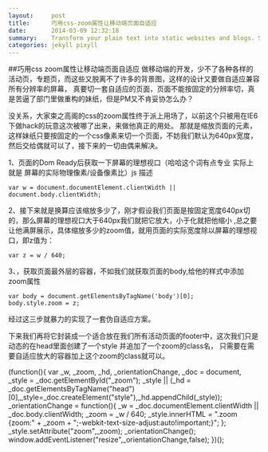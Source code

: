 ```yaml
---
layout:     post
title:      巧用css-zoom属性让移动端页面自适应
date:       2014-03-09 12:32:18
summary:    Transform your plain text into static websites and blogs. Simple, static, and blog-aware.
categories: jekyll pixyll
---
```


##巧用css zoom属性让移动端页面自适应
做移动端的开发，少不了各种各样的活动页，专题页，而这些又脱离不了许多的背景图，这样的设计又要做自适应兼容所有分辨率的屏幕，
真要切一套自适应的页面，页面不能按固定的分辨率切，真是苦逼了部门里做重构的妹纸，但是PM又不肯妥协怎么办？

没关系，大家束之高阁的css的zoom属性终于派上用场了，以前这个只被用在IE6下做hack的玩意这次被哪了出来，来做他真正的用处。
那就是缩放页面的元素，这样妹纸只要按固定的一个css像素来切一个页面，不妨我们默认为640px宽度，
然后交给偶就可以了，接下来的一切由偶来解决。

1、页面的Dom Ready后获取一下屏幕的理想视口（哈哈这个词有点专业 实际上就是 屏幕的实际物理像素/设备像素比）js 描述 
    
    var w = document.documentElement.clientWidth || document.body.clientWidth;
    
2、接下来就是换算应该缩放多少了，刚才假设我们页面是按固定宽度640px切的，那么屏幕的理想视口大于640px我们就把它放大，小于化就把他缩小
,总之要让他满屏展示，具体缩放多少的zoom值，就用页面的实际宽度除以屏幕的理想视口，即z值为：

    var z = w / 640;
    
3、，获取页面最外层的容器，不如我们就获取页面的body,给他的样式中添加zoom属性

    var body = document.getElementsByTagName('body')[0];
    body.style.zoom = z;
    
经过这三步就暴力的实现了一套伪自适应方案。

下来我们再将它封装成一个适合放在我们所有活动页面的footer中，这次我们只是动态的在head里面创建了一个style 并追加了一个zoom的class名，
只需要在需要自适应放大的容器加上这个zoom的class就可以。

   
   (function(){
        var _w,
            _zoom,
            _hd, 
            _orientationChange,
            _doc = document,
            _style = _doc.getElementById("_zoom");
        _style || (_hd = _doc.getElementsByTagName("head")[0],_style=_doc.createElement("style"),_hd.appendChild(_style));
        _orientationChange = function(){
           _w    = _doc.documentElement.clientWidth || _doc.body.clientWidth;
           _zoom = _w / 640;
           _style.innerHTML = ".zoom {zoom:" + _zoom + ";-webkit-text-size-adjust:auto!important;}";
        };
        _style.setAttribute("zoom",_zoom);
        _orientationChange();
        window.addEventListener("resize",_orientationChange,false);
    })();